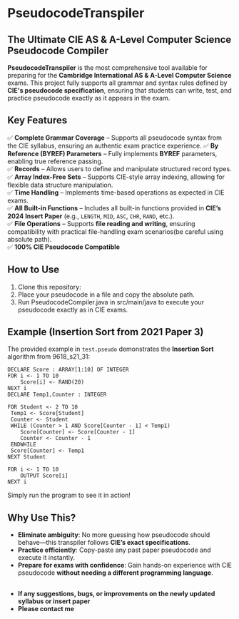 # PseudocodeTranspiler

## The Ultimate CIE AS & A-Level Computer Science Pseudocode Compiler

**PseudocodeTranspiler** is the most comprehensive tool available for preparing for the **Cambridge International AS & A-Level Computer Science** exams. This project fully supports all grammar and syntax rules defined by **CIE's pseudocode specification**, ensuring that students can write, test, and practice pseudocode exactly as it appears in the exam.

## Key Features

✅ **Complete Grammar Coverage** – Supports all pseudocode syntax from the CIE syllabus, ensuring an authentic exam practice experience. 
✅ **By Reference (BYREF) Parameters** – Fully implements **BYREF** parameters, enabling true reference passing.  
✅ **Records** – Allows users to define and manipulate structured record types.  
✅ **Array Index-Free Sets** – Supports CIE-style array indexing, allowing for flexible data structure manipulation.  
✅ **Time Handling** – Implements time-based operations as expected in CIE exams.  
✅ **All Built-in Functions** – Includes all built-in functions provided in **CIE’s 2024 Insert Paper** (e.g., `LENGTH`, `MID`, `ASC`, `CHR`, `RAND`, etc.).  
✅ **File Operations** – Supports **file reading and writing**, ensuring compatibility with practical file-handling exam scenarios(be careful using absolute path).  
✅ **100% CIE Pseudocode Compatible**

## How to Use

1. Clone this repository:
2. Place your pseudocode in a file and copy the absolute path.
3. Run PseudocodeCompiler.java in src/main/java to execute your pseudocode exactly as in CIE exams.

## Example (Insertion Sort from 2021 Paper 3)

The provided example in `test.pseudo` demonstrates the **Insertion Sort** algorithm from 9618_s21_31:
```pseudocode
DECLARE Score : ARRAY[1:10] OF INTEGER
FOR i <- 1 TO 10
    Score[i] <- RAND(20)
NEXT i
DECLARE Temp1,Counter : INTEGER

FOR Student <- 2 TO 10
 Temp1 <- Score[Student]
 Counter <- Student
 WHILE (Counter > 1 AND Score[Counter - 1] < Temp1)
    Score[Counter] <- Score[Counter - 1]
    Counter <- Counter - 1
 ENDWHILE
 Score[Counter] <- Temp1
NEXT Student

FOR i <- 1 TO 10
    OUTPUT Score[i]
NEXT i
```
Simply run the program to see it in action!

## Why Use This?
- **Eliminate ambiguity**: No more guessing how pseudocode should behave—this transpiler follows **CIE’s exact specifications**.
- **Practice efficiently**: Copy-paste any past paper pseudocode and execute it instantly.
- **Prepare for exams with confidence**: Gain hands-on experience with CIE pseudocode **without needing a different programming language**.

## 
- **If any suggestions, bugs, or improvements on the newly updated syllabus or insert paper**
- **Please contact me**